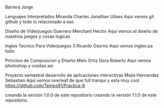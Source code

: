 Barrera Jorge

Lenguajes Interpretados
Miranda Charles Jonathan Ulises
Aqui vemos git github y todo lo relacionado a eso

Diseño de Videojuegos
Guerrero Merchant Hector
Aqui vemos el diseño de nuestros juegos y cosas logicas 

Ingles Tecnico Para Videojuegos 3
Ricardo Osorno
Aqui vemos ingles pa todo

Princiios de Composicion y Diseño
Melo Ortiz Dora Roberto
Aqui vemos photoshop y cositas asi

Proyecto semestral desarrollo de aplicaciones interactivas
Mejia Hernandez Sebastian
Aqui vemos overleaf de que full tranqui y esta muy cool
https://github.com/Temps91/Practica-6

 creando la versión 1.0.0 de este repositorio
 creando la versión 1.1.0 de este repositorio.

